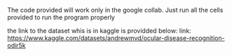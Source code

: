 The code provided will work only in the google collab.
Just run all the cells provided to run the program properly


the link to the dataset whis is in kaggle is providded below:
link: https://www.kaggle.com/datasets/andrewmvd/ocular-disease-recognition-odir5k
